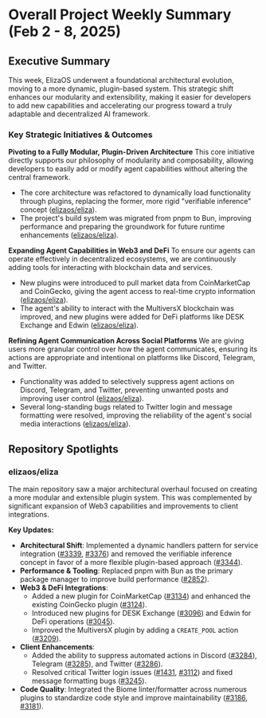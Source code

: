 # Overall Project Weekly Summary (Feb 2 - 8, 2025)

## Executive Summary
This week, ElizaOS underwent a foundational architectural evolution, moving to a more dynamic, plugin-based system. This strategic shift enhances our modularity and extensibility, making it easier for developers to add new capabilities and accelerating our progress toward a truly adaptable and decentralized AI framework.

### Key Strategic Initiatives & Outcomes

**Pivoting to a Fully Modular, Plugin-Driven Architecture**
This core initiative directly supports our philosophy of modularity and composability, allowing developers to easily add or modify agent capabilities without altering the central framework.
- The core architecture was refactored to dynamically load functionality through plugins, replacing the former, more rigid "verifiable inference" concept ([elizaos/eliza](https://github.com/elizaos/eliza)).
- The project's build system was migrated from pnpm to Bun, improving performance and preparing the groundwork for future runtime enhancements ([elizaos/eliza](https://github.com/elizaos/eliza)).

**Expanding Agent Capabilities in Web3 and DeFi**
To ensure our agents can operate effectively in decentralized ecosystems, we are continuously adding tools for interacting with blockchain data and services.
- New plugins were introduced to pull market data from CoinMarketCap and CoinGecko, giving the agent access to real-time crypto information ([elizaos/eliza](https://github.com/elizaos/eliza)).
- The agent's ability to interact with the MultiversX blockchain was improved, and new plugins were added for DeFi platforms like DESK Exchange and Edwin ([elizaos/eliza](https://github.com/elizaos/eliza)).

**Refining Agent Communication Across Social Platforms**
We are giving users more granular control over how the agent communicates, ensuring its actions are appropriate and intentional on platforms like Discord, Telegram, and Twitter.
- Functionality was added to selectively suppress agent actions on Discord, Telegram, and Twitter, preventing unwanted posts and improving user control ([elizaos/eliza](https://github.com/elizaos/eliza)).
- Several long-standing bugs related to Twitter login and message formatting were resolved, improving the reliability of the agent's social media interactions ([elizaos/eliza](https://github.com/elizaos/eliza)).

## Repository Spotlights

### elizaos/eliza
The main repository saw a major architectural overhaul focused on creating a more modular and extensible plugin system. This was complemented by significant expansion of Web3 capabilities and improvements to client integrations.

**Key Updates:**
- **Architectural Shift**: Implemented a dynamic handlers pattern for service integration ([#3339](https://github.com/elizaos/eliza/pull/3339), [#3376](https://github.com/elizaos/eliza/pull/3376)) and removed the verifiable inference concept in favor of a more flexible plugin-based approach ([#3344](https://github.com/elizaos/eliza/pull/3344)).
- **Performance & Tooling**: Replaced pnpm with Bun as the primary package manager to improve build performance ([#2852](https://github.com/elizaos/eliza/pull/2852)).
- **Web3 & DeFi Integrations**:
    - Added a new plugin for CoinMarketCap ([#3134](https://github.com/elizaos/eliza/pull/3134)) and enhanced the existing CoinGecko plugin ([#3124](https://github.com/elizaos/eliza/pull/3124)).
    - Introduced new plugins for DESK Exchange ([#3096](https://github.com/elizaos/eliza/pull/3096)) and Edwin for DeFi operations ([#3045](https://github.com/elizaos/eliza/pull/3045)).
    - Improved the MultiversX plugin by adding a `CREATE_POOL` action ([#3209](https://github.com/elizaos/eliza/pull/3209)).
- **Client Enhancements**:
    - Added the ability to suppress automated actions in Discord ([#3284](https://github.com/elizaos/eliza/pull/3284)), Telegram ([#3285](https://github.com/elizaos/eliza/pull/3285)), and Twitter ([#3286](https://github.com/elizaos/eliza/pull/3286)).
    - Resolved critical Twitter login issues ([#1431](https://github.com/elizaos/eliza/issues/1431), [#3112](https://github.com/elizaos/eliza/issues/3112)) and fixed message formatting bugs ([#3245](https://github.com/elizaos/eliza/issues/3245)).
- **Code Quality**: Integrated the Biome linter/formatter across numerous plugins to standardize code style and improve maintainability ([#3186](https://github.com/elizaos/eliza/pull/3186), [#3181](https://github.com/elizaos/eliza/pull/3181)).